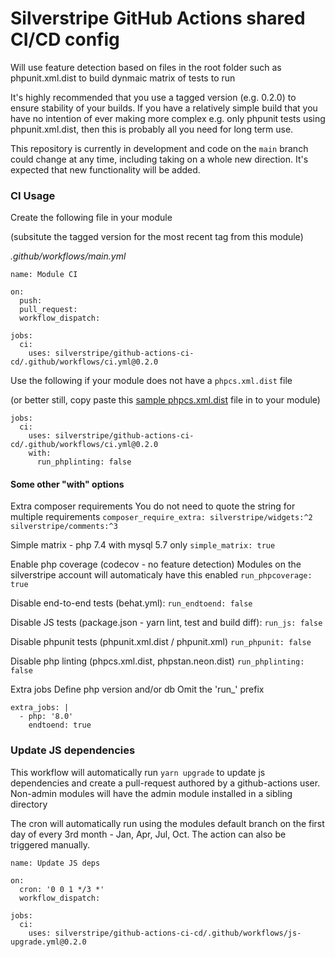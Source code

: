 # Silverstripe GitHub Actions shared CI/CD config

Will use feature detection based on files in the root folder such as phpunit.xml.dist to build dynmaic matrix of tests to run

It's highly recommended that you use a tagged version (e.g. 0.2.0) to ensure stability of your builds. If you have a relatively simple build that you have no intention of ever making more complex e.g. only phpunit tests using phpunit.xml.dist, then this is probably all you need for long term use.

This repository is currently in development and code on the `main` branch could change at any time, including taking on a whole new direction. It's expected that new functionality will be added.

### CI Usage

Create the following file in your module

(subsitute the tagged version for the most recent tag from this module)

*.github/workflows/main.yml*
```
name: Module CI

on:
  push:
  pull_request:
  workflow_dispatch:

jobs:
  ci:
    uses: silverstripe/github-actions-ci-cd/.github/workflows/ci.yml@0.2.0
```

Use the following if your module does not have a `phpcs.xml.dist` file

(or better still, copy paste this [sample phpcs.xml.dist](https://raw.githubusercontent.com/silverstripe/silverstripe-elemental/4/phpcs.xml.dist) file in to your module)

```
jobs:
  ci:
    uses: silverstripe/github-actions-ci-cd/.github/workflows/ci.yml@0.2.0
    with:
      run_phplinting: false
```

#### Some other "with" options

Extra composer requirements
You do not need to quote the string for multiple requirements
`composer_require_extra: silverstripe/widgets:^2 silverstripe/comments:^3`

Simple matrix - php 7.4 with mysql 5.7 only
`simple_matrix: true`

Enable php coverage (codecov - no feature detection)
Modules on the silverstripe account will automaticaly have this enabled
`run_phpcoverage: true`

Disable end-to-end tests (behat.yml):
`run_endtoend: false`

Disable JS tests (package.json - yarn lint, test and build diff):
`run_js: false`

Disable phpunit tests (phpunit.xml.dist / phpunit.xml)
`run_phpunit: false`

Disable php linting (phpcs.xml.dist, phpstan.neon.dist)
`run_phplinting: false`

Extra jobs
Define php version and/or db
Omit the 'run_' prefix
```
extra_jobs: |
  - php: '8.0'
    endtoend: true
```

### Update JS dependencies

This workflow will automatically run `yarn upgrade` to update js dependencies and create a pull-request authored by a github-actions user. Non-admin modules will have the admin module installed in a sibling directory

The cron will automatically run using the modules default branch on the first day of every 3rd month - Jan, Apr, Jul, Oct. The action can also be triggered manually.

```
name: Update JS deps

on:
  cron: '0 0 1 */3 *'
  workflow_dispatch:

jobs:
  ci:
    uses: silverstripe/github-actions-ci-cd/.github/workflows/js-upgrade.yml@0.2.0
```
